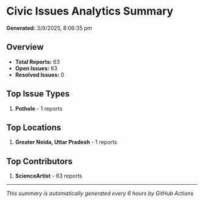 #  Civic Issues Analytics Summary

**Generated:** 3/9/2025, 8:06:35 pm

##  Overview
- **Total Reports:** 63
- **Open Issues:** 63
- **Resolved Issues:** 0

##  Top Issue Types
1. **Pothole** - 1 reports

##  Top Locations
1. **Greater Noida, Uttar Pradesh** - 1 reports

##  Top Contributors
1. **ScienceArtist** - 63 reports

---
*This summary is automatically generated every 6 hours by GitHub Actions*
